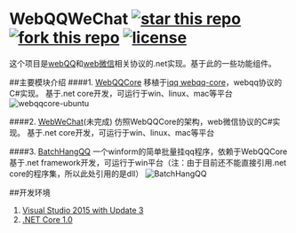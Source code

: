 # WebQQWeChat [![star this repo](http://github-svg-buttons.herokuapp.com/star.svg?user=huoshan12345&repo=iQQ.Net&style=flat&background=1081C1)](https://github.com/huoshan12345/iQQ.Net) [![fork this repo](http://github-svg-buttons.herokuapp.com/fork.svg?user=huoshan12345&repo=iQQ.Net&style=flat&background=1081C1)](https://github.com/huoshan12345/iQQ.Net/fork) [![license](https://img.shields.io/github/license/mashape/apistatus.svg?maxAge=2592000)](https://github.com/huoshan12345/iQQ.Net/blob/master/LICENSE.TXT)

这个项目是[webQQ](http://web2.qq.com/)和[web微信](https://web.wechat.com/)相关协议的.net实现。基于此的一些功能组件。

##主要模块介绍
####1. [WebQQCore](https://github.com/huoshan12345/WebQQWeChat/tree/master/src/WebQQCore)
移植于[iqq webqq-core](https://github.com/im-qq/webqq-core.git)，webqq协议的C#实现。
基于.net core开发，可运行于win、linux、mac等平台
![webqqcore-ubuntu](https://raw.githubusercontent.com/huoshan12345/iQQ.Net/master/pic/webqqcore-ubuntu.png)

####2. [WebWeChat](https://github.com/huoshan12345/WebQQWeChat/tree/master/src/WebWeChat)(未完成)
仿照WebQQCore的架构，web微信协议的C#实现。
基于.net core开发，可运行于win、linux、mac等平台

####3. [BatchHangQQ](https://github.com/huoshan12345/WebQQWeChat/tree/master/src/BatchHangQQ)
一个winform的简单批量挂qq程序，依赖于WebQQCore  
基于.net framework开发，可运行于win平台（注：由于目前还不能直接引用.net core的程序集，所以此处引用的是dll）
![BatchHangQQ](https://raw.githubusercontent.com/huoshan12345/iQQ.Net/master/pic/BatchHangQQ.png)

##开发环境
1. [Visual Studio 2015 with Update 3](https://www.visualstudio.com/zh-hans/downloads/)  
2. [.NET Core 1.0](https://www.microsoft.com/net/download)
